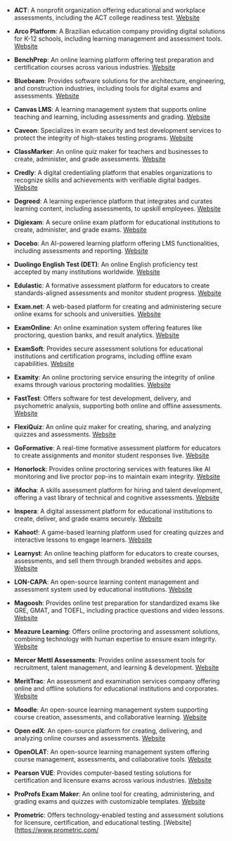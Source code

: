 - **ACT**: A nonprofit organization offering educational and workplace assessments, including the ACT college readiness test. [Website](https://www.act.org/)

- **Arco Platform**: A Brazilian education company providing digital solutions for K-12 schools, including learning management and assessment tools. [Website](https://www.arcoplatform.com/)

- **BenchPrep**: An online learning platform offering test preparation and certification courses across various industries. [Website](https://www.benchprep.com/)

- **Bluebeam**: Provides software solutions for the architecture, engineering, and construction industries, including tools for digital exams and assessments. [Website](https://www.bluebeam.com/)

- **Canvas LMS**: A learning management system that supports online teaching and learning, including assessments and grading. [Website](https://www.instructure.com/canvas/)

- **Caveon**: Specializes in exam security and test development services to protect the integrity of high-stakes testing programs. [Website](https://www.caveon.com/)

- **ClassMarker**: An online quiz maker for teachers and businesses to create, administer, and grade assessments. [Website](https://www.classmarker.com/)

- **Credly**: A digital credentialing platform that enables organizations to recognize skills and achievements with verifiable digital badges. [Website](https://info.credly.com/)

- **Degreed**: A learning experience platform that integrates and curates learning content, including assessments, to upskill employees. [Website](https://degreed.com/)

- **Digiexam**: A secure online exam platform for educational institutions to create, administer, and grade exams. [Website](https://www.digiexam.com/)

- **Docebo**: An AI-powered learning platform offering LMS functionalities, including assessments and reporting. [Website](https://www.docebo.com/)

- **Duolingo English Test (DET)**: An online English proficiency test accepted by many institutions worldwide. [Website](https://englishtest.duolingo.com/)

- **Edulastic**: A formative assessment platform for educators to create standards-aligned assessments and monitor student progress. [Website](https://edulastic.com/)

- **Exam.net**: A web-based platform for creating and administering secure online exams for schools and universities. [Website](https://exam.net/)

- **ExamOnline**: An online examination system offering features like proctoring, question banks, and result analytics. [Website](https://www.examonline.in/)

- **ExamSoft**: Provides secure assessment solutions for educational institutions and certification programs, including offline exam capabilities. [Website](https://examsoft.com/)

- **Examity**: An online proctoring service ensuring the integrity of online exams through various proctoring modalities. [Website](https://www.examity.com/)

- **FastTest**: Offers software for test development, delivery, and psychometric analysis, supporting both online and offline assessments. [Website](https://www.fasttest.com/)

- **FlexiQuiz**: An online quiz maker for creating, sharing, and analyzing quizzes and assessments. [Website](https://www.flexiquiz.com/)

- **GoFormative**: A real-time formative assessment platform for educators to create assignments and monitor student responses live. [Website](https://goformative.com/)

- **Honorlock**: Provides online proctoring services with features like AI monitoring and live proctor pop-ins to maintain exam integrity. [Website](https://honorlock.com/)

- **iMocha**: A skills assessment platform for hiring and talent development, offering a vast library of technical and cognitive assessments. [Website](https://www.imocha.io/)

- **Inspera**: A digital assessment platform for educational institutions to create, deliver, and grade exams securely. [Website](https://www.inspera.com/)

- **Kahoot!**: A game-based learning platform used for creating quizzes and interactive lessons to engage learners. [Website](https://kahoot.com/)

- **Learnyst**: An online teaching platform for educators to create courses, assessments, and sell them through branded websites and apps. [Website](https://www.learnyst.com/)

- **LON-CAPA**: An open-source learning content management and assessment system used by educational institutions. [Website](https://lon-capa.org/)

- **Magoosh**: Provides online test preparation for standardized exams like GRE, GMAT, and TOEFL, including practice questions and video lessons. [Website](https://magoosh.com/)

- **Meazure Learning**: Offers online proctoring and assessment solutions, combining technology with human expertise to ensure exam integrity. [Website](https://www.meazurelearning.com/)

- **Mercer Mettl Assessments**: Provides online assessment tools for recruitment, talent management, and learning & development. [Website](https://mettl.com/)

- **MeritTrac**: An assessment and examination services company offering online and offline solutions for educational institutions and corporates. [Website](https://www.merittrac.com/)

- **Moodle**: An open-source learning management system supporting course creation, assessments, and collaborative learning. [Website](https://moodle.org/)

- **Open edX**: An open-source platform for creating, delivering, and analyzing online courses and assessments. [Website](https://open.edx.org/)

- **OpenOLAT**: An open-source learning management system offering course management, assessments, and collaborative tools. [Website](https://www.openolat.org/)

- **Pearson VUE**: Provides computer-based testing solutions for certification and licensure exams across various industries. [Website](https://home.pearsonvue.com/)

- **ProProfs Exam Maker**: An online tool for creating, administering, and grading exams and quizzes with customizable templates. [Website](https://www.proprofs.com/quiz-school/)

- **Prometric**: Offers technology-enabled testing and assessment solutions for licensure, certification, and educational testing. [Website](https://www.prometric.com/
